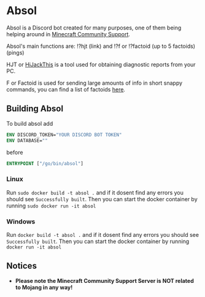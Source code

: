 # Absol
Absol is a Discord bot created for many purposes, one of them being helping around in [Minecraft Community Support](https://discord.gg/58Sxm23).

Absol's main functions are: 
!?hjt (link) 
and
!?f or !?factoid (up to 5 factoids) (pings)

HJT or [HiJackThis](https://minecrafthopper.net/help/hjt/) is a tool used for obtaining diagnostic reports from your PC.

F or Factoid is used for sending large amounts of info in short snappy commands, you can find a list of factoids [here](https://cp.minecrafthopper.net/factoids).

## Building Absol
To build absol add 
```Dockerfile
ENV DISCORD_TOKEN="YOUR DISCORD BOT TOKEN"
ENV DATABASE=""
```
before
```Dockerfile
ENTRYPOINT ["/go/bin/absol"]
```
### Linux
Run `sudo docker build -t absol .` and if it dosent find any errors you should see `Successfully built`.
Then you can start the docker container by running `sudo docker run -it absol`

### Windows
Run `docker build -t absol .` and if it dosent find any errors you should see `Successfully built`.
Then you can start the docker container by running `docker run -it absol`

## Notices

* **Please note the Minecraft Community Support Server is NOT related to Mojang in any way!**

